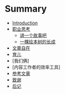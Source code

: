 # Summary


* [Introduction](README.md)
* [职业思考](_posts/article/2017-12-16-LGCL03-MilanKundera.md)
  * [讲一个故事吧]()
  * [一棵绘本树的长成](ch8/note.md)
* [文章自在](ps/notes.md)
* [育儿](ps/notes.md)
* [我们俩]
* [内容工作者的效率工具]
* [参考文章](ps/ref.md)
* [致谢](ps/thanks.md)
* [后记](end/postscript.md)





